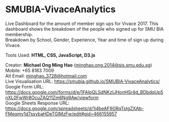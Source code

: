 # SMUBIA-VivaceAnalytics
Live Dashboard for the amount of member sign ups for Vivace 2017. This dashboard shows the breakdown of the people who signed up for SMU BIA membership.<br/>
Breakdown by School, Gender, Experience, Year and time of sign up during Vivace.

Tools Used: **HTML, CSS, JavaScript, D3.js**

Creator: **Michael Ong Ming Hao** (minghao.ong.2014@sis.smu.edu.sg) <br/>
Mobile: +65 8183 7009 <br/>
Alt Email: minghao_3728@hotmail.com<br/>
Live Visualisation URL: https://smubia.github.io/SMUBIA-VivaceAnalytics/<br/>
Google Form URL: https://docs.google.com/forms/d/e/1FAIpQLSdNKzIJHonHSr4d_BDbdqUp5nXL0FwWr8OcuZAQ11Zm6Ng9Aw/viewform <br/>
Google Sheets Response URL: https://docs.google.com/spreadsheets/d/1i4beAF9GRqTstgZXAb-FMeqmy1d7ssybaHDeTGlMzFw/edit#gid=466155957
